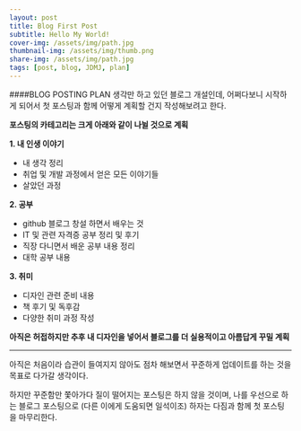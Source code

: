 ```yaml
---
layout: post
title: Blog First Post
subtitle: Hello My World!
cover-img: /assets/img/path.jpg
thumbnail-img: /assets/img/thumb.png
share-img: /assets/img/path.jpg
tags: [post, blog, JDMJ, plan]
---
```


####BLOG POSTING PLAN
생각만 하고 있던 블로그 개설인데, 어쩌다보니 시작하게 되어서
첫 포스팅과 함께 어떻게 계획할 건지 작성해보려고 한다.

**포스팅의 카테고리는 크게 아래와 같이 나뉠 것으로 계획**

**1. 내 인생 이야기**
   * 내 생각 정리 
   * 취업 및 개발 과정에서 얻은 모든 이야기들
   * 살았던 과정

**2. 공부**
   * github 블로그 창설 하면서 배우는 것 
   * IT 및 관련 자격증 공부 정리 및 후기
   * 직장 다니면서 배운 공부 내용 정리
   * 대학 공부 내용

**3. 취미**
   * 디자인 관련 준비 내용
   * 책 후기 및 독후감
   * 다양한 취미 과정 작성

**아직은 허접하지만 추후 내 디자인을 넣어서 블로그를 더 실용적이고 아름답게 꾸밀 계획**

---

아직은 처음이라 습관이 들여지지 않아도 점차 해보면서 꾸준하게 업데이트를 하는 것을 목표로 다가갈 생각이다.

하지만 꾸준함만 쫓아가다 질이 떨어지는 포스팅은 하지 않을 것이며, 나를 우선으로 하는 블로그 포스팅으로 (다른 이에게 도움되면 일석이조) 하자는 다짐과 함께 첫 포스팅을 마무리한다.








